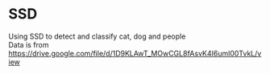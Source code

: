 # SSD
Using SSD to detect and classify cat, dog and people  
Data is from https://drive.google.com/file/d/1D9KLAwT_MOwCGL8fAsvK4I6uml00TvkL/view
